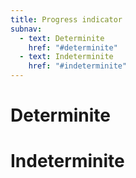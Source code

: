 ```yaml
---
title: Progress indicator
subnav:
  - text: Determinite
    href: "#determinite"
  - text: Indeterminite
    href: "#indeterminite"
---
```


# Determinite

# Indeterminite
